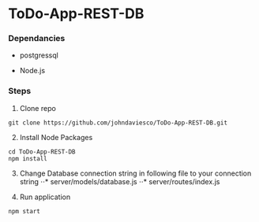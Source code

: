 # ToDo-App-REST-DB

### Dependancies
* postgressql

* Node.js

### Steps

1. Clone repo
```shell
git clone https://github.com/johndaviesco/ToDo-App-REST-DB.git
```
2. Install Node Packages
```shell
cd ToDo-App-REST-DB
npm install
```
3. Change Database connection string in following file to your connection string
⋅⋅* server/models/database.js
⋅⋅* server/routes/index.js

4. Run application
```shell
npm start
```
